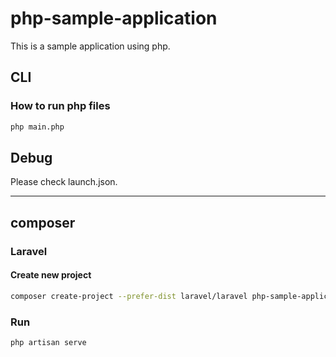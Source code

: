 # php-sample-application

This is a sample application using php.

## CLI

### How to run php files

```bash
php main.php
```

## Debug

Please check launch.json.

--- 

## composer

### Laravel

#### Create new project

```bash
composer create-project --prefer-dist laravel/laravel php-sample-application
```

### Run

```bash
php artisan serve
```

